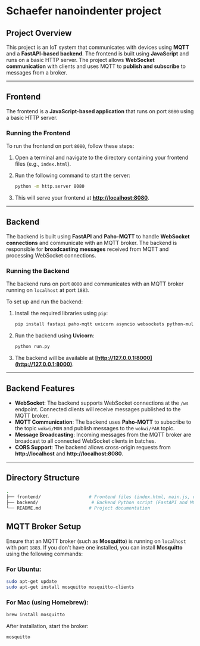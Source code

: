 # **Schaefer nanoindenter project**

## **Project Overview**

This project is an IoT system that communicates with devices using **MQTT** and a **FastAPI-based backend**. The frontend is built using **JavaScript** and runs on a basic HTTP server. The project allows **WebSocket communication** with clients and uses MQTT to **publish and subscribe** to messages from a broker.

---

## **Frontend**

The frontend is a **JavaScript-based application** that runs on port `8080` using a basic HTTP server.

### **Running the Frontend**

To run the frontend on port `8080`, follow these steps:

1. Open a terminal and navigate to the directory containing your frontend files (e.g., `index.html`).
2. Run the following command to start the server:

    ```bash
    python -m http.server 8080
    ```

3. This will serve your frontend at **[http://localhost:8080](http://localhost:8080)**.

---

## **Backend**

The backend is built using **FastAPI** and **Paho-MQTT** to handle **WebSocket connections** and communicate with an MQTT broker. The backend is responsible for **broadcasting messages** received from MQTT and processing WebSocket connections.

### **Running the Backend**

The backend runs on port `8000` and communicates with an MQTT broker running on `localhost` at port `1883`.

To set up and run the backend:

1. Install the required libraries using `pip`:

    ```bash
    pip install fastapi paho-mqtt uvicorn asyncio websockets python-multipart
    ```

2. Run the backend using **Uvicorn**:

    ```bash
    python run.py
    ```

3. The backend will be available at **[http://127.0.0.1:8000](http://127.0.0.1:8000)**.

---

## **Backend Features**

- **WebSocket**: The backend supports WebSocket connections at the `/ws` endpoint. Connected clients will receive messages published to the MQTT broker.
- **MQTT Communication**: The backend uses **Paho-MQTT** to subscribe to the topic `wokwi/MON` and publish messages to the `wokwi/PAR` topic.
- **Message Broadcasting**: Incoming messages from the MQTT broker are broadcast to all connected WebSocket clients in batches.
- **CORS Support**: The backend allows cross-origin requests from **http://localhost** and **http://localhost:8080**.

---

## **Directory Structure**

```bash
.
├── frontend/                  # Frontend files (index.html, main.js, etc.)
├── backend/                    # Backend Python script (FastAPI and MQTT logic)
└── README.md                  # Project documentation
```

## **MQTT Broker Setup**

Ensure that an MQTT broker (such as **Mosquitto**) is running on `localhost` with port `1883`. If you don't have one installed, you can install **Mosquitto** using the following commands:

### **For Ubuntu**:

```bash
sudo apt-get update
sudo apt-get install mosquitto mosquitto-clients
```
### For Mac (using Homebrew):

```bash
brew install mosquitto
```
After installation, start the broker:

```bash
mosquitto
```


